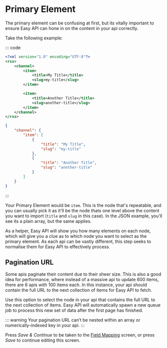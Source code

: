 # Primary Element

The primary element can be confusing at first, but its vitally important to ensure Easy API can hone in on the content in your api correctly.

Take the following example:

::: code
```xml
<?xml version="1.0" encoding="UTF-8"?>
<rss>
    <channel>
        <item>
            <title>My Title</title>
            <slug>my-title</slug>
        </item>

        <item>
            <title>Another Title</title>
            <slug>another-title</slug>
        </item>
    </channel>
</rss>
```

```json
{
    "channel": {
        "item": [
            {
                "title": "My Title",
                "slug": "my-title"
            },
            {
                "title": "Another Title",
                "slug": "another-title"
            }
        ]
    }
}
```
:::

Your Primary Element would be `item`. This is the node that's repeatable, and you can usually pick it as it'll be the node thats one level above the content you want to import (`title` and `slug` in this case). In the JSON example, you'll see its a plain array, but the same applies.

As a helper, Easy API will show you how many elements on each node, which will give you a clue as to which node you want to select as the primary element. As each api can be vastly different, this step seeks to normalise them for Easy API to effectively process.

## Pagination URL

Some apis paginate their content due to their sheer size. This is also a good idea for performance, where instead of a massive api to update 600 items, there are 6 apis with 100 items each. In this instance, your api should contain the full URL to the next collection of items for Easy API to fetch.

Use this option to select the node in your api that contains the full URL to the next collection of items. Easy API will automatically spawn a new queue job to process this new set of data after the first page has finished.

::: warning
Your pagination URL can’t be nested within an array or numerically-indexed key in your api.
:::

Press _Save & Continue_ to be taken to the [Field Mapping](field-mapping.md) screen, or press _Save_ to continue editing this screen.
